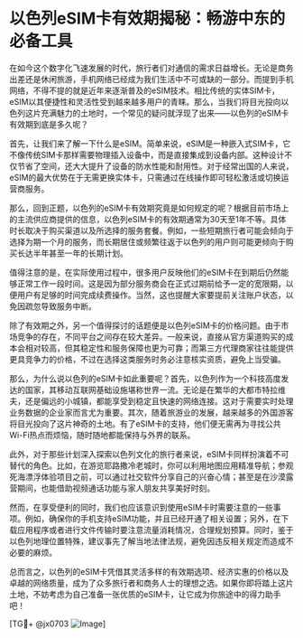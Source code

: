 # 以色列eSIM卡有效期揭秘：畅游中东的必备工具

在如今这个数字化飞速发展的时代，旅行者们对通信的需求日益增长。无论是商务出差还是休闲旅游，手机网络已经成为我们生活中不可或缺的一部分。而提到手机网络，不得不提的就是近年来逐渐普及的eSIM技术。相比传统的实体SIM卡，eSIM以其便捷性和灵活性受到越来越多用户的青睐。那么，当我们将目光投向以色列这片充满魅力的土地时，一个常见的疑问就浮现了出来——以色列的eSIM卡有效期到底是多久呢？

首先，让我们来了解一下什么是eSIM。简单来说，eSIM是一种嵌入式SIM卡，它不像传统SIM卡那样需要物理插入设备中，而是直接集成到设备内部。这种设计不仅节省了空间，还大大提升了设备的防水性能和耐用性。对于经常出国的人来说，eSIM的最大优势在于无需更换实体卡，只需通过在线操作即可轻松激活或切换运营商服务。

那么，回到正题，以色列的eSIM卡有效期究竟是如何规定的呢？根据目前市场上的主流供应商提供的信息，以色列eSIM卡的有效期通常为30天至1年不等。具体时长取决于购买渠道以及所选择的服务套餐。例如，一些短期旅行者可能会倾向于选择为期一个月的服务，而长期居住或频繁往返于以色列的用户则可能更倾向于购买长达半年甚至一年的长期计划。

值得注意的是，在实际使用过程中，很多用户反映他们的eSIM卡在到期后仍然能够正常工作一段时间。这是因为部分服务商会在正式过期前给予一定的宽限期，以便用户有足够的时间完成续费操作。当然，这也提醒大家要提前关注账户状态，以免因疏忽导致服务中断。

除了有效期之外，另一个值得探讨的话题便是以色列eSIM卡的价格问题。由于市场竞争的存在，不同平台之间存在较大差异。一般来说，直接从官方渠道购买的成本会相对较高，但其稳定性和服务保障也更为可靠；而第三方代理商家往往能提供更具竞争力的价格，不过在选择这类服务时务必注意核实资质，避免上当受骗。

那么，为什么说以色列的eSIM卡如此重要呢？首先，以色列作为一个科技高度发达的国家，其移动互联网基础设施堪称世界一流。无论是在繁华的大都市特拉维夫，还是偏远的小城镇，都能享受到稳定且快速的网络连接。这对于需要实时处理业务数据的企业家而言尤为重要。其次，随着旅游业的发展，越来越多的外国游客将目光投向了这片神奇的土地。有了eSIM卡的支持，他们便无需再为寻找公共Wi-Fi热点而烦恼，随时随地都能保持与外界的联系。

此外，对于那些计划深入探索以色列文化的旅行者来说，eSIM卡同样扮演着不可替代的角色。比如，在游览耶路撒冷老城时，你可以利用地图应用精准导航；参观死海漂浮体验项目之前，可以通过社交软件分享自己的兴奋心情；甚至是在沙漠露营期间，也能借助视频通话功能与家人朋友共享美好时刻。

然而，在享受便利的同时，我们也应该意识到使用eSIM卡时需要注意的一些事项。例如，确保你的手机支持eSIM功能，并且已经开通了相关设置；另外，在下载应用程序或者进行文件传输时要注意流量消耗情况，合理规划预算。同时，鉴于以色列地理位置特殊，建议事先了解当地法律法规，避免因违反相关规定而造成不必要的麻烦。

总而言之，以色列的eSIM卡凭借其灵活多样的有效期选项、经济实惠的价格以及卓越的网络质量，成为了众多旅行者和商务人士的理想之选。如果你即将踏上这片土地，不妨考虑为自己准备一张优质的eSIM卡，让它成为你旅途中的得力助手吧！

[TG💪+ @jx0703 ![Image](https://github.com/user-attachments/assets/dbca1d08-cadb-493c-b0ec-ad6f7a83f270)]